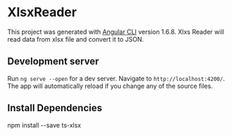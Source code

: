 # XlsxReader

This project was generated with [Angular CLI](https://github.com/angular/angular-cli) version 1.6.8.
Xlxs Reader will read data from xlsx file and convert it to JSON.

## Development server

Run `ng serve --open` for a dev server. Navigate to `http://localhost:4200/`. The app will automatically reload if you change any of the source files.

## Install Dependencies

npm install --save ts-xlsx


